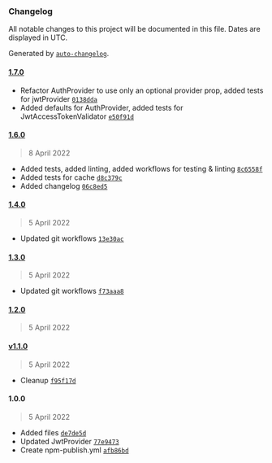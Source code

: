 ### Changelog

All notable changes to this project will be documented in this file. Dates are displayed in UTC.

Generated by [`auto-changelog`](https://github.com/CookPete/auto-changelog).

#### [1.7.0](https://github.com/xterr/react-authentication/compare/1.6.0...1.7.0)

- Refactor AuthProvider to use only an optional provider prop, added tests for jwtProvider [`0138dda`](https://github.com/xterr/react-authentication/commit/0138dda3bc0e7c6c2586e882af9586a4dc5cc7a2)
- Added defaults for AuthProvider, added tests for JwtAccessTokenValidator [`e50f91d`](https://github.com/xterr/react-authentication/commit/e50f91d2a2ce4d9e3bd1a06f7c6fd89a00e96da4)

#### [1.6.0](https://github.com/xterr/react-authentication/compare/1.4.0...1.6.0)

> 8 April 2022

- Added tests, added linting, added workflows for testing & linting [`8c6558f`](https://github.com/xterr/react-authentication/commit/8c6558fa1ad8df6babb189bf763782a292580bbb)
- Added tests for cache [`d8c379c`](https://github.com/xterr/react-authentication/commit/d8c379cb0e6062f73845217f0999704465ad98d0)
- Added changelog [`06c8ed5`](https://github.com/xterr/react-authentication/commit/06c8ed5b3cbe551b2684cfd6e6a1532264ee7d4e)

#### [1.4.0](https://github.com/xterr/react-authentication/compare/1.3.0...1.4.0)

> 5 April 2022

- Updated git workflows [`13e30ac`](https://github.com/xterr/react-authentication/commit/13e30aca2b9fd763c9e04b0cdb53d60670aa3da6)

#### [1.3.0](https://github.com/xterr/react-authentication/compare/1.2.0...1.3.0)

> 5 April 2022

- Updated git workflows [`f73aaa8`](https://github.com/xterr/react-authentication/commit/f73aaa888bdedd68d29004567ed280ba486c30e6)

#### [1.2.0](https://github.com/xterr/react-authentication/compare/v1.1.0...1.2.0)

> 5 April 2022

#### [v1.1.0](https://github.com/xterr/react-authentication/compare/1.0.0...v1.1.0)

> 5 April 2022

- Cleanup [`f95f17d`](https://github.com/xterr/react-authentication/commit/f95f17d5eb91f2488cf476544b546e3529853e57)

#### 1.0.0

> 5 April 2022

- Added files [`de7de5d`](https://github.com/xterr/react-authentication/commit/de7de5d6c0b2bd4199405da0c929d78e4c7435d8)
- Updated JwtProvider [`77e9473`](https://github.com/xterr/react-authentication/commit/77e9473453aa6b92eacd59cf4573a2e280478460)
- Create npm-publish.yml [`afb86bd`](https://github.com/xterr/react-authentication/commit/afb86bd8837142161d7b3be990801159a1bae353)
